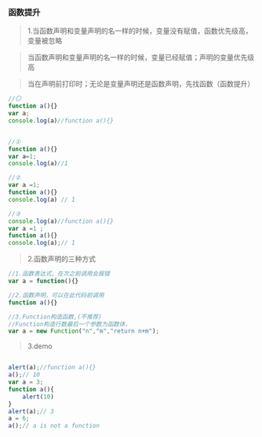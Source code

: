 ### 函数提升
> 1.当函数声明和变量声明的名一样的时候，变量没有赋值，函数优先级高，变量被忽略

>  当函数声明和变量声明的名一样的时候，变量已经赋值；声明的变量优先级高

> 当在声明前打印时；无论是变量声明还是函数声明，先找函数（函数提升）

```js
//〇
function a(){}
var a;
console.log(a)//function a(){}


//①
function a(){}
var a=1;
console.log(a)//1

//②
var a =1;
function a(){}
console.log(a) // 1

//③
console.log(a)//function a(){}
var a =1 ;
function a(){}
console.log(a);// 1
```
> 2.函数声明的三种方式
```js
//1.函数表达式，在次之前调用会报错
var a = function(){}

//2.函数声明，可以在此代码前调用
function a(){}

//3.Function构造函数,(不推荐)
//Function构造行数最后一个参数为函数体，
var a = new Function("n","m","return n+m");

```
> 3.demo

```js

alert(a);//function a(){}
a();// 10
var a = 3;
function a(){
    alert(10)
}
alert(a);// 3
a = 6;
a();// a is not a function

```